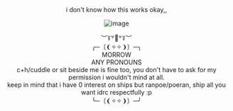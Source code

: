 
<div align="center">i don't know how this works okay,,
  
  ![image](https://github.com/fatalday/fatalday/assets/111879755/260fe18c-ece8-4323-9bf6-9c5fc63e27d5)
<div align="center">︶꒦꒷🍭꒷꒦︶
  
<div align="center">  ╭─〔❨✧✧❩〕─╮
<div align="center"> MORROW
<div align="center"> ANY PRONOUNS 
  <div align="center">c+h/cuddle or sit beside me is fine too, you don't have to ask for my permission i wouldn't mind at all.
<div align="center"> keep in mind that i have 0 interest on ships but ranpoe/poeran, ship all you want idrc respectfully :p
<div align="center">╰─〔❨✧✧❩〕─╯
